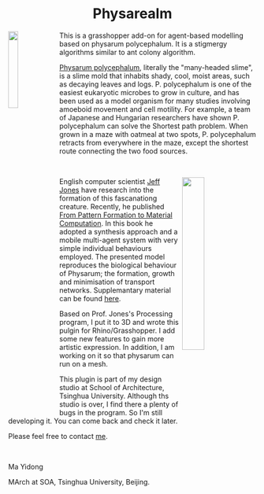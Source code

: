 <h1 align = "center">Physarealm</h1>
<p><img align = "left" width = "20%" src = "https://github.com/maajor/Physarealm/blob/master/Physarealm/Resource/logo/logo.png"/>This is a grasshopper add-on for agent-based modelling based on physarum polycephalum. It is a stigmergy algorithms similar to ant colony algorithm.</p>


<p><a href = "https://en.wikipedia.org/wiki/Physarum_polycephalum">Physarum polycephalum</a>, literally the "many-headed slime", is a slime mold that inhabits shady, cool, moist areas, such as decaying leaves and logs. P. polycephalum is one of the easiest eukaryotic microbes to grow in culture, and has been used as a model organism for many studies involving amoeboid movement and cell motility. For example, a team of Japanese and Hungarian researchers have shown P. polycephalum can solve the Shortest path problem. When grown in a maze with oatmeal at two spots, P. polycephalum retracts from everywhere in the maze, except the shortest route connecting the two food sources.</p>
<br/>

<p><img align = "right" src = "https://upload.wikimedia.org/wikipedia/commons/6/6d/Physarum_polycephalum_plasmodium.jpg" width = "30%" />English computer scientist <a href = "http://uncomp.uwe.ac.uk/jeff/">Jeff Jones</a> have research into the formation of this fascanationg creature. Recently, he published <a href = "http://www.springer.com/gb/book/9783319168227">From Pattern Formation to Material Computation</a>. In this book he adopted a synthesis approach and a mobile multi-agent system with very simple individual behaviours employed. The presented model reproduces the biological behaviour of Physarum; the formation, growth and minimisation of transport networks. Supplemantary material can be found <a href = "http://uncomp.uwe.ac.uk/jeff/book/material.htm">here</a>.</p>

<p>Based on Prof. Jones's Processing program, I put it to 3D and wrote this pulgin for Rhino/Grasshopper. I add some new features to gain more artistic expression. In addition, I am working on it so that physarum can run on a mesh. </p>

<p>This plugin is part of my design studio at School of Architecture, Tsinghua University. Although ths studio is over, I find there a plenty of bugs in the program. So I'm still developing it. You can come back and check it later.</p>

<p>Please feel free to contact <a href = "mailto:hello_myd@126.com" >me</a>.</p>
<br/>
<p>Ma Yidong<p>
<p>MArch at SOA, Tsinghua University, Beijing.<p>
